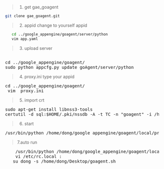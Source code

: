 > 1. get gae_goagent
``` bash
git clone gae_goagent.git
```
> 2.  appid change to yourself appid
``` bash  
   cd ../google_appengine/goagent/server/python
   vim app.yaml
```
> 3. upload server
<pre>  
cd ../google_appengine/goagent/
sudo python appcfg.py update goAgent/server/python
</pre>  
> 4. proxy.ini type your appid
  <pre>cd ../google_appengine/goagent/
 vim  proxy.ini
</pre>
> 5. import crt
<pre>
sudo apt-get install libnss3-tools
certutil -d sql:$HOME/.pki/nssdb -A -t TC -n "goagent" -i /home//dong/google_appengine/goagent/local/CA.crt 
</pre>
> 6. start 
  <pre>/usr/bin/python /home/dong/google_appengine/goagent/local/proxy.py </pre>
> 7.auto run 
<pre>
    /usr/bin/python /home/dong/google_appengine/goagent/local/proxy.py >> goagent.sh
    vi /etc/rc.local :    
   su dong -s /home/dong/Desktop/goagent.sh
</pre>

